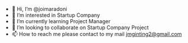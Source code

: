 - 👋 Hi, I’m @joimaradoni
- 👀 I’m interested in Startup Company
- 🌱 I’m currently learning Project Manager
- 💞️ I’m looking to collaborate on Startup Company Project
- 📫 How to reach me please contact to my mail jmginting2@gmail.com

<!---
joimaradoni/joimaradoni is a ✨ special ✨ repository because its `README.md` (this file) appears on your GitHub profile.
You can click the Preview link to take a look at your changes.
--->
